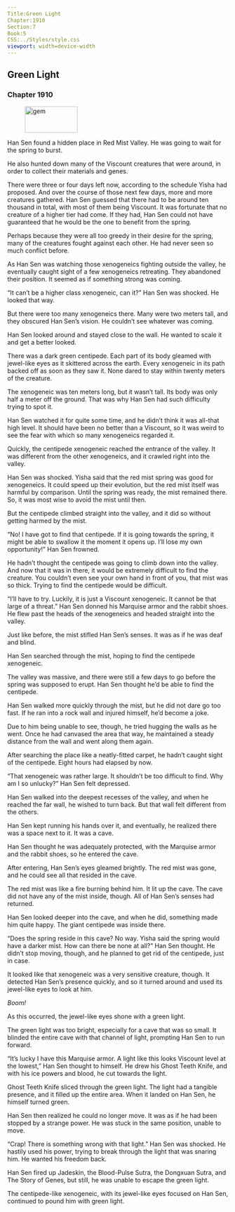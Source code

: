 ```yaml
---
Title:Green Light 
Chapter:1910 
Section:7 
Book:5 
CSS:../Styles/style.css 
viewport: width=device-width
---
```

  
## Green Light
### Chapter 1910
  
<figure>
	<img src="../Images/gem.gif" alt="gem" id="gem" width="120" height="60" />
</figure>
  

  
Han Sen found a hidden place in Red Mist Valley. He was going to wait for the spring to burst.

He also hunted down many of the Viscount creatures that were around, in order to collect their materials and genes.

There were three or four days left now, according to the schedule Yisha had proposed. And over the course of those next few days, more and more creatures gathered. Han Sen guessed that there had to be around ten thousand in total, with most of them being Viscount. It was fortunate that no creature of a higher tier had come. If they had, Han Sen could not have guaranteed that he would be the one to benefit from the spring.

Perhaps because they were all too greedy in their desire for the spring, many of the creatures fought against each other. He had never seen so much conflict before.

As Han Sen was watching those xenogeneics fighting outside the valley, he eventually caught sight of a few xenogeneics retreating. They abandoned their position. It seemed as if something strong was coming.

“It can’t be a higher class xenogeneic, can it?” Han Sen was shocked. He looked that way.

But there were too many xenogeneics there. Many were two meters tall, and they obscured Han Sen’s vision. He couldn’t see whatever was coming.

Han Sen looked around and stayed close to the wall. He wanted to scale it and get a better looked.

There was a dark green centipede. Each part of its body gleamed with jewel-like eyes as it skittered across the earth. Every xenogeneic in its path backed off as soon as they saw it. None dared to stay within twenty meters of the creature.

The xenogeneic was ten meters long, but it wasn’t tall. Its body was only half a meter off the ground. That was why Han Sen had such difficulty trying to spot it.

Han Sen watched it for quite some time, and he didn’t think it was all-that high level. It should have been no better than a Viscount, so it was weird to see the fear with which so many xenogeneics regarded it.

Quickly, the centipede xenogeneic reached the entrance of the valley. It was different from the other xenogeneics, and it crawled right into the valley.

Han Sen was shocked. Yisha said that the red mist spring was good for xenogeneics. It could speed up their evolution, but the red mist itself was harmful by comparison. Until the spring was ready, the mist remained there. So, it was most wise to avoid the mist until then.

But the centipede climbed straight into the valley, and it did so without getting harmed by the mist.

“No! I have got to find that centipede. If it is going towards the spring, it might be able to swallow it the moment it opens up. I’ll lose my own opportunity!” Han Sen frowned.

He hadn’t thought the centipede was going to climb down into the valley. And now that it was in there, it would be extremely difficult to find the creature. You couldn’t even see your own hand in front of you, that mist was so thick. Trying to find the centipede would be difficult.

“I’ll have to try. Luckily, it is just a Viscount xenogeneic. It cannot be that large of a threat.” Han Sen donned his Marquise armor and the rabbit shoes. He flew past the heads of the xenogeneics and headed straight into the valley.

Just like before, the mist stifled Han Sen’s senses. It was as if he was deaf and blind.

Han Sen searched through the mist, hoping to find the centipede xenogeneic.

The valley was massive, and there were still a few days to go before the spring was supposed to erupt. Han Sen thought he’d be able to find the centipede.

Han Sen walked more quickly through the mist, but he did not dare go too fast. If he ran into a rock wall and injured himself, he’d become a joke.

Due to him being unable to see, though, he tried hugging the walls as he went. Once he had canvased the area that way, he maintained a steady distance from the wall and went along them again.

After searching the place like a neatly-fitted carpet, he hadn’t caught sight of the centipede. Eight hours had elapsed by now.

“That xenogeneic was rather large. It shouldn’t be too difficult to find. Why am I so unlucky?” Han Sen felt depressed.

Han Sen walked into the deepest recesses of the valley, and when he reached the far wall, he wished to turn back. But that wall felt different from the others.

Han Sen kept running his hands over it, and eventually, he realized there was a space next to it. It was a cave.

Han Sen thought he was adequately protected, with the Marquise armor and the rabbit shoes, so he entered the cave.

After entering, Han Sen’s eyes gleamed brightly. The red mist was gone, and he could see all that resided in the cave.

The red mist was like a fire burning behind him. It lit up the cave. The cave did not have any of the mist inside, though. All of Han Sen’s senses had returned.

Han Sen looked deeper into the cave, and when he did, something made him quite happy. The giant centipede was inside there.

“Does the spring reside in this cave? No way. Yisha said the spring would have a darker mist. How can there be none at all?” Han Sen thought. He didn’t stop moving, though, and he planned to get rid of the centipede, just in case.

It looked like that xenogeneic was a very sensitive creature, though. It detected Han Sen’s presence quickly, and so it turned around and used its jewel-like eyes to look at him.

*Boom!*

As this occurred, the jewel-like eyes shone with a green light.

The green light was too bright, especially for a cave that was so small. It blinded the entire cave with that channel of light, prompting Han Sen to run forward.

“It’s lucky I have this Marquise armor. A light like this looks Viscount level at the lowest,” Han Sen thought to himself. He drew his Ghost Teeth Knife, and with his ice powers and blood, he cut towards the light.

Ghost Teeth Knife sliced through the green light. The light had a tangible presence, and it filled up the entire area. When it landed on Han Sen, he himself turned green.

Han Sen then realized he could no longer move. It was as if he had been stopped by a strange power. He was stuck in the same position, unable to move.

“Crap! There is something wrong with that light.” Han Sen was shocked. He hastily used his power, trying to break through the light that was snaring him. He wanted his freedom back.

Han Sen fired up Jadeskin, the Blood-Pulse Sutra, the Dongxuan Sutra, and The Story of Genes, but still, he was unable to escape the green light.

The centipede-like xenogeneic, with its jewel-like eyes focused on Han Sen, continued to pound him with green light.